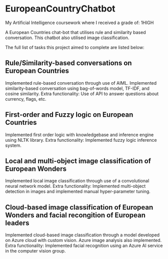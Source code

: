 # EuropeanCountryChatbot
My Artificial Intelligence coursework where I received a grade of: 1HIGH

A European Countries chat-bot that utilises rule and similarity based conversation.
This chatbot also utilised image classification.

The full list of tasks this project aimed to complete are listed below:

## Rule/Similarity-based conversations on European Countries
Implemented rule-based conversation through use of AIML.
Implemented similarity-based conversation using bag-of-words model, TF-IDF, and cosine similarity.
Extra functionality: Use of API to answer questions about currency, flags, etc.

## First-order and Fuzzy logic on European Countries
Implemented first order logic with knowledgebase and inference engine using NLTK library.
Extra functionality: Implemented fuzzy logic inference system.

## Local and multi-object image classification of European Wonders
Implemented local image classification through use of a convolutional neural network model.
Extra functionality: Implemented multi-object detection in images and implemented manual hyper-parameter tuning.

## Cloud-based image classification of European Wonders and facial recongition of European leaders
Implemented cloud-based image classification through a model developed on Azure cloud with custom vision. Azure image analysis also implemented.
Extra functionality: Implemented facial recognition using an Azure AI service in the computer vision group.


